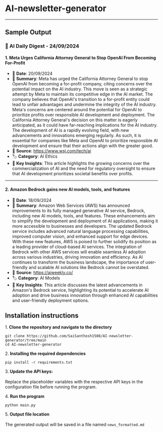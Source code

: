 # AI-newsletter-generator
---

## Sample Output

### 📰 AI Daily Digest - 24/09/2024

#### 1. **Meta Urges California Attorney General to Stop OpenAI From Becoming For-Profit**
   - 📅 **Date**: 20/09/2024
   - 📝 **Summary**: Meta has urged the California Attorney General to stop OpenAI from becoming a for-profit company, citing concerns over the potential impact on the AI industry. This move is seen as a strategic attempt by Meta to maintain its competitive edge in the AI market. The company believes that OpenAI's transition to a for-profit entity could lead to unfair advantages and undermine the integrity of the AI industry. Meta's concerns are centered around the potential for OpenAI to prioritize profits over responsible AI development and deployment. The California Attorney General's decision on this matter is eagerly anticipated, as it could have far-reaching implications for the AI industry. The development of AI is a rapidly evolving field, with new advancements and innovations emerging regularly. As such, it is essential for companies like Meta and OpenAI to prioritize responsible AI development and ensure that their actions align with the greater good. 
   - 🔗 **Source**: https://www.wsj.com/tech/ai
   - 🏷️ **Category**: AI Ethics
   - 📝 **Key Insights**: This article highlights the growing concerns over the commercialization of AI and the need for regulatory oversight to ensure that AI development prioritizes societal benefits over profits.

---

#### 2. **Amazon Bedrock gains new AI models, tools, and features**
   - 📅 **Date**: 18/09/2024
   - 📝 **Summary**: Amazon Web Services (AWS) has announced improvements to its fully managed generative AI service, Bedrock, including new AI models, tools, and features. These enhancements aim to simplify the development and deployment of AI applications, making it more accessible to businesses and developers. The updated Bedrock service includes advanced natural language processing capabilities, improved computer vision, and enhanced support for edge devices. With these new features, AWS is poised to further solidify its position as a leading provider of cloud-based AI services. The integration of Bedrock with other AWS services will enable seamless AI adoption across various industries, driving innovation and efficiency. As AI continues to transform the business landscape, the importance of user-friendly and scalable AI solutions like Bedrock cannot be overstated. 
   - 🔗 **Source**: https://aiweekly.co/
   - 🏷️ **Category**: AI Models
   - 📝 **Key Insights**: This article discusses the latest advancements in Amazon's Bedrock service, highlighting its potential to accelerate AI adoption and drive business innovation through enhanced AI capabilities and user-friendly deployment options.

## Installation instructions

1.<b> Clone the repository and navigate to the directory</b>
```
git clone https://github.com/SaiSanthosh1508/AI-newsletter-generator/tree/main 
cd AI-newsletter-generator
```

2.<b> Installing the required dependencies</b>
```
pip install -r requirements.txt
```

3.<b> Update the API keys:</b><br><br>
Replace the placeholder variables with the respective API keys in the configuration file before running the program.

4.<b> Run the program</b>
```
python main.py
```

5.<b> Output file location</b><br><br>
The generated output will be saved in a file named `news_formatted.md`

